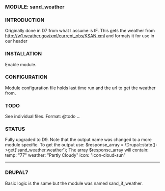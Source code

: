 ### MODULE: sand_weather

### INTRODUCTION
Originally done in D7 from what I assume is IF. This gets the weather from 
http://w1.weather.gov/xml/current_obs/KSAN.xml and formats it for use in our header

### INSTALLATION
Enable module.

### CONFIGURATION
Module configuration file holds last time run and the url to get the weather from.

### TODO
See individual files. Format: @todo ...

### STATUS
Fully upgraded to D9. Note that the output name was changed to a more module specific.
To get the output use: $response_array = \Drupal::state()->get('sand_weather.weather');
The array $response_array will contain:  
    temp: "77"
    weather: "Partly Cloudy"
    icon: "icon-cloud-sun"

---

### DRUPAL7
Basic logic is the same but the module was named sand_if_weather.
